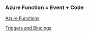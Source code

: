 ### Azure Function = Event + Code

[Azure Functions](https://docs.microsoft.com/en-us/azure/azure-functions/functions-overview)

[Triggers and Bindings](https://docs.microsoft.com/en-us/azure/azure-functions/functions-triggers-bindings)
